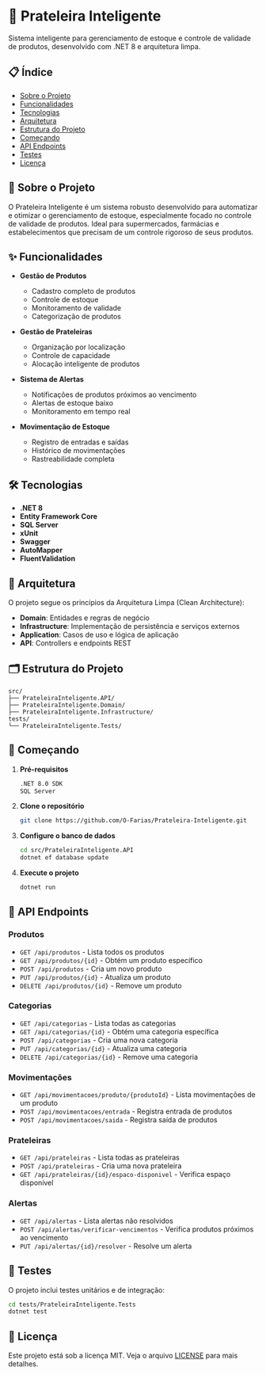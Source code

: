 # 🏪 Prateleira Inteligente

Sistema inteligente para gerenciamento de estoque e controle de validade de produtos, desenvolvido com .NET 8 e arquitetura limpa.

## 📋 Índice

- [Sobre o Projeto](#-sobre-o-projeto)
- [Funcionalidades](#-funcionalidades)
- [Tecnologias](#-tecnologias)
- [Arquitetura](#-arquitetura)
- [Estrutura do Projeto](#-estrutura-do-projeto)
- [Começando](#-começando)
- [API Endpoints](#-api-endpoints)
- [Testes](#-testes)
- [Licença](#-licença)

## 🎯 Sobre o Projeto

O Prateleira Inteligente é um sistema robusto desenvolvido para automatizar e otimizar o gerenciamento de estoque, especialmente focado no controle de validade de produtos. Ideal para supermercados, farmácias e estabelecimentos que precisam de um controle rigoroso de seus produtos.

## ✨ Funcionalidades

- **Gestão de Produtos**
    - Cadastro completo de produtos
    - Controle de estoque
    - Monitoramento de validade
    - Categorização de produtos

- **Gestão de Prateleiras**
    - Organização por localização
    - Controle de capacidade
    - Alocação inteligente de produtos

- **Sistema de Alertas**
    - Notificações de produtos próximos ao vencimento
    - Alertas de estoque baixo
    - Monitoramento em tempo real

- **Movimentação de Estoque**
    - Registro de entradas e saídas
    - Histórico de movimentações
    - Rastreabilidade completa

## 🛠 Tecnologias

- **.NET 8**
- **Entity Framework Core**
- **SQL Server**
- **xUnit**
- **Swagger**
- **AutoMapper**
- **FluentValidation**

## 📐 Arquitetura

O projeto segue os princípios da Arquitetura Limpa (Clean Architecture):

- **Domain**: Entidades e regras de negócio
- **Infrastructure**: Implementação de persistência e serviços externos
- **Application**: Casos de uso e lógica de aplicação
- **API**: Controllers e endpoints REST

## 🗂 Estrutura do Projeto

```
src/
├── PrateleiraInteligente.API/
├── PrateleiraInteligente.Domain/
├── PrateleiraInteligente.Infrastructure/
tests/
└── PrateleiraInteligente.Tests/
```

## 🚀 Começando

1. **Pré-requisitos**
     ```bash
     .NET 8.0 SDK
     SQL Server
     ```

2. **Clone o repositório**
     ```bash
     git clone https://github.com/O-Farias/Prateleira-Inteligente.git
     ```

3. **Configure o banco de dados**
     ```bash
     cd src/PrateleiraInteligente.API
     dotnet ef database update
     ```

4. **Execute o projeto**
     ```bash
     dotnet run
     ```

## 📡 API Endpoints

### Produtos
- `GET /api/produtos` - Lista todos os produtos
- `GET /api/produtos/{id}` - Obtém um produto específico
- `POST /api/produtos` - Cria um novo produto
- `PUT /api/produtos/{id}` - Atualiza um produto
- `DELETE /api/produtos/{id}` - Remove um produto

### Categorias
- `GET /api/categorias` - Lista todas as categorias
- `GET /api/categorias/{id}` - Obtém uma categoria específica
- `POST /api/categorias` - Cria uma nova categoria
- `PUT /api/categorias/{id}` - Atualiza uma categoria
- `DELETE /api/categorias/{id}` - Remove uma categoria

### Movimentações
- `GET /api/movimentacoes/produto/{produtoId}` - Lista movimentações de um produto
- `POST /api/movimentacoes/entrada` - Registra entrada de produtos
- `POST /api/movimentacoes/saida` - Registra saída de produtos

### Prateleiras
- `GET /api/prateleiras` - Lista todas as prateleiras
- `POST /api/prateleiras` - Cria uma nova prateleira
- `GET /api/prateleiras/{id}/espaco-disponivel` - Verifica espaço disponível

### Alertas
- `GET /api/alertas` - Lista alertas não resolvidos
- `POST /api/alertas/verificar-vencimentos` - Verifica produtos próximos ao vencimento
- `PUT /api/alertas/{id}/resolver` - Resolve um alerta

## 🧪 Testes

O projeto inclui testes unitários e de integração:

```bash
cd tests/PrateleiraInteligente.Tests
dotnet test
```

## 📄 Licença

Este projeto está sob a licença MIT. Veja o arquivo [LICENSE](LICENSE) para mais detalhes.
